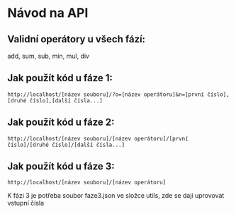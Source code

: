 # **Návod na API**

## Validní operátory u všech fází:
add, sum, sub, min, mul, div

## Jak použít kód u fáze 1: 
`http://localhost/[název souboru]/?o=[název operátoru]&n=[první číslo],[druhé číslo],[další čísla...]`

## Jak použít kód u fáze 2: 
`http://localhost/[název souboru]/[název operátoru]/[první číslo]/[druhé číslo]/[další čísla...]`

## Jak použít kód u fáze 3: 
`http://localhost/[název souboru]/[název operátoru]`

K fázi 3 je potřeba soubor faze3.json ve složce utils, zde se dají uprovovat vstupní čísla
